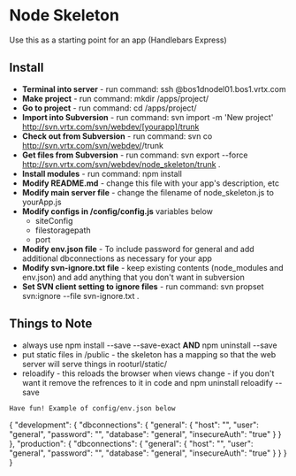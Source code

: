 
# Node Skeleton

Use this as a starting point for an app (Handlebars Express)

## Install

* **Terminal into server** - run command: ssh <user>@bos1dnodel01.bos1.vrtx.com
* **Make project** - run command: mkdir /apps/project/<yourapp>
* **Go to project** - run command: cd /apps/project/<yourapp>
* **Import into Subversion** - run command: svn import -m 'New project' http://svn.vrtx.com/svn/webdev/[yourapp]/trunk
* **Check out from Subversion** - run command: svn co http://svn.vrtx.com/svn/webdev/<yourapp>/trunk
* **Get files from Subversion** - run command: svn export --force http://svn.vrtx.com/svn/webdev/node_skeleton/trunk .
* **Install modules** - run command: npm install	
* **Modify README.md** - change this file with your app's description, etc
* **Modify main server file** - change the filename of node_skeleton.js to yourApp.js
* **Modify configs in /config/config.js** variables below
  * siteConfig
  * filestoragepath
  * port
* **Modify env.json file** - To include password for general and add additional dbconnections as necessary for your app
* **Modify svn-ignore.txt file** - keep existing contents (node_modules and env.json) and add anything that you don't want in subversion
* **Set SVN client setting to ignore files** - run command: svn propset svn:ignore --file svn-ignore.txt .
   
## Things to Note
* always use npm install --save --save-exact **AND** npm uninstall --save
* put static files in /public - the skeleton has a mapping so that the web server will serve things in  rooturl/static/
* reloadify - this reloads the browser when views change - if you don't want it remove the refrences to it in code and npm uninstall reloadify --save

```
Have fun! Example of config/env.json below
```
{
  "development": {
      "dbconnections": {
        "general": {
            "host": "",
            "user": "general",
            "password": "",
            "database": "general",
            "insecureAuth": "true"
        }
      }
  }, 
  "production": {
      "dbconnections": {
        "general": {
            "host": "",
            "user": "general",
            "password": "",
            "database": "general",
            "insecureAuth": "true"
        }
      }
  }
}
